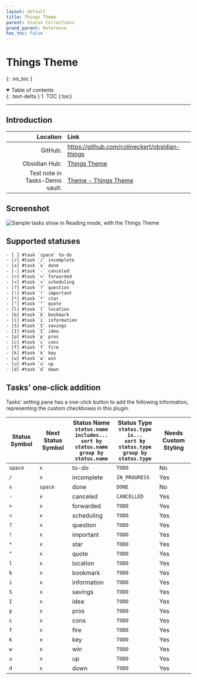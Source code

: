 ```yaml
---
layout: default
title: Things Theme
parent: Status Collections
grand_parent: Reference
has_toc: false
---
```


# Things Theme
{: .no_toc }

<details open markdown="block">
  <summary>
    Table of contents
  </summary>
  {: .text-delta }
1. TOC
{:toc}
</details>

---

## Introduction

|                       Location | Link                                                                                                                                                                |
| ------------------------------:|:------------------------------------------------------------------------------------------------------------------------------------------------------------------- |
|                        GitHub: | <https://github.com/colineckert/obsidian-things>                                                                                                                        |
|                  Obsidian Hub: | [Things Theme](https://publish.obsidian.md/hub/02+-+Community+Expansions/02.05+All+Community+Expansions/Themes/Things)                                            |
| Test note in Tasks-Demo vault: | [Theme - Things Theme](https://github.com/obsidian-tasks-group/obsidian-tasks/blob/main/resources/sample_vaults/Tasks-Demo/Styling/Theme%20-%20Things%20Theme.md) |

## Screenshot

![Sample tasks show in Reading mode, with the Things Theme](../../../images/theme-things-reading-view.png)

## Supported statuses

<!-- snippet: DocsSamplesForStatuses.test.Theme_Things Text.approved.txt -->
```txt
- [ ] #task `space` to-do
- [/] #task `/` incomplete
- [x] #task `x` done
- [-] #task `-` canceled
- [>] #task `>` forwarded
- [<] #task `<` scheduling
- [?] #task `?` question
- [!] #task `!` important
- [*] #task `*` star
- ["] #task `"` quote
- [l] #task `l` location
- [b] #task `b` bookmark
- [i] #task `i` information
- [S] #task `S` savings
- [I] #task `I` idea
- [p] #task `p` pros
- [c] #task `c` cons
- [f] #task `f` fire
- [k] #task `k` key
- [w] #task `w` win
- [u] #task `u` up
- [d] #task `d` down
```
<!-- endSnippet -->

## Tasks' one-click addition

Tasks' setting pane has a one-click button to add the following information, representing the custom checkboxes in this plugin.

<!-- placeholder to force blank line before included text --> <!-- include: DocsSamplesForStatuses.test.Theme_Things Table.approved.md -->

| Status Symbol | Next Status Symbol | Status Name<br>`status.name includes...`<br>`sort by status.name`<br>`group by status.name` | Status Type<br>`status.type is...`<br>`sort by status.type`<br>`group by status.type` | Needs Custom Styling |
| ----- | ----- | ----- | ----- | ----- |
| `space` | `x` | to-do | `TODO` | No |
| `/` | `x` | incomplete | `IN_PROGRESS` | Yes |
| `x` | `space` | done | `DONE` | No |
| `-` | `x` | canceled | `CANCELLED` | Yes |
| `>` | `x` | forwarded | `TODO` | Yes |
| `<` | `x` | scheduling | `TODO` | Yes |
| `?` | `x` | question | `TODO` | Yes |
| `!` | `x` | important | `TODO` | Yes |
| `*` | `x` | star | `TODO` | Yes |
| `"` | `x` | quote | `TODO` | Yes |
| `l` | `x` | location | `TODO` | Yes |
| `b` | `x` | bookmark | `TODO` | Yes |
| `i` | `x` | information | `TODO` | Yes |
| `S` | `x` | savings | `TODO` | Yes |
| `I` | `x` | idea | `TODO` | Yes |
| `p` | `x` | pros | `TODO` | Yes |
| `c` | `x` | cons | `TODO` | Yes |
| `f` | `x` | fire | `TODO` | Yes |
| `k` | `x` | key | `TODO` | Yes |
| `w` | `x` | win | `TODO` | Yes |
| `u` | `x` | up | `TODO` | Yes |
| `d` | `x` | down | `TODO` | Yes |

<!-- placeholder to force blank line after included text --> <!-- endInclude -->
